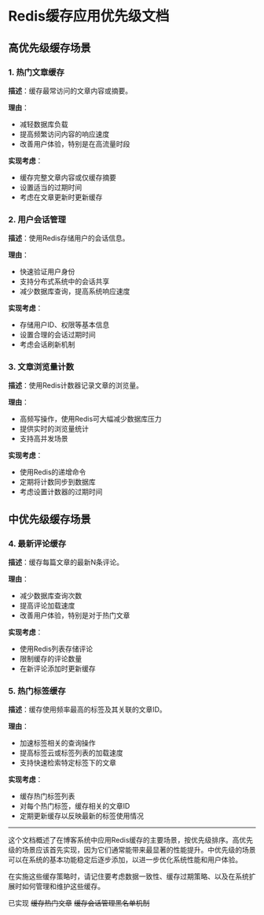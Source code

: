 # Redis缓存应用优先级文档

## 高优先级缓存场景

### 1. 热门文章缓存

**描述**：缓存最常访问的文章内容或摘要。

**理由**：
- 减轻数据库负载
- 提高频繁访问内容的响应速度
- 改善用户体验，特别是在高流量时段

**实现考虑**：
- 缓存完整文章内容或仅缓存摘要
- 设置适当的过期时间
- 考虑在文章更新时更新缓存

### 2. 用户会话管理

**描述**：使用Redis存储用户的会话信息。

**理由**：
- 快速验证用户身份
- 支持分布式系统中的会话共享
- 减少数据库查询，提高系统响应速度

**实现考虑**：
- 存储用户ID、权限等基本信息
- 设置合理的会话过期时间
- 考虑会话刷新机制

### 3. 文章浏览量计数

**描述**：使用Redis计数器记录文章的浏览量。

**理由**：
- 高频写操作，使用Redis可大幅减少数据库压力
- 提供实时的浏览量统计
- 支持高并发场景

**实现考虑**：
- 使用Redis的递增命令
- 定期将计数同步到数据库
- 考虑设置计数器的过期时间

## 中优先级缓存场景

### 4. 最新评论缓存

**描述**：缓存每篇文章的最新N条评论。

**理由**：
- 减少数据库查询次数
- 提高评论加载速度
- 改善用户体验，特别是对于热门文章

**实现考虑**：
- 使用Redis列表存储评论
- 限制缓存的评论数量
- 在新评论添加时更新缓存

### 5. 热门标签缓存

**描述**：缓存使用频率最高的标签及其关联的文章ID。

**理由**：
- 加速标签相关的查询操作
- 提高标签云或标签列表的加载速度
- 支持快速检索特定标签下的文章

**实现考虑**：
- 缓存热门标签列表
- 对每个热门标签，缓存相关的文章ID
- 定期更新缓存以反映最新的标签使用情况

---

这个文档概述了在博客系统中应用Redis缓存的主要场景，按优先级排序。高优先级的场景应该首先实现，因为它们通常能带来最显著的性能提升。中优先级的场景可以在系统的基本功能稳定后逐步添加，以进一步优化系统性能和用户体验。

在实施这些缓存策略时，请记住要考虑数据一致性、缓存过期策略、以及在系统扩展时如何管理和维护这些缓存。


已实现
~~缓存热门文章~~
~~缓存会话管理黑名单机制~~